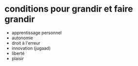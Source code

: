 # conditions pour grandir et faire grandir

- apprentissage personnel
- autonomie
- droit à l'erreur
- innovation (jugaad)
- liberté
- plaisir
